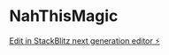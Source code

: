 # NahThisMagic

[Edit in StackBlitz next generation editor ⚡️](https://stackblitz.com/~/github.com/casperarmani/NahThisMagic)